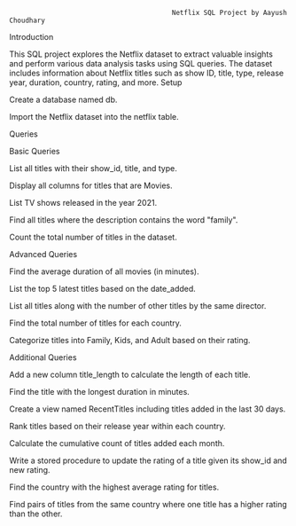                                              Netflix SQL Project by Aayush Choudhary
                                            
Introduction

This SQL project explores the Netflix dataset to extract valuable insights and perform various data analysis tasks using SQL queries. The dataset includes information about Netflix titles such as show ID, title, type, release year, duration, country, rating, and more.
Setup

Create a database named db.

Import the Netflix dataset into the netflix table.

Queries

Basic Queries

List all titles with their show_id, title, and type.

Display all columns for titles that are Movies.

List TV shows released in the year 2021.

Find all titles where the description contains the word "family".

Count the total number of titles in the dataset.

Advanced Queries

Find the average duration of all movies (in minutes).

List the top 5 latest titles based on the date_added.

List all titles along with the number of other titles by the same director.

Find the total number of titles for each country.

Categorize titles into Family, Kids, and Adult based on their rating.


Additional Queries

Add a new column title_length to calculate the length of each title.

Find the title with the longest duration in minutes.

Create a view named RecentTitles including titles added in the last 30 days.

Rank titles based on their release year within each country.

Calculate the cumulative count of titles added each month.

Write a stored procedure to update the rating of a title given its show_id and new rating.

Find the country with the highest average rating for titles.

Find pairs of titles from the same country where one title has a higher rating than the other.



